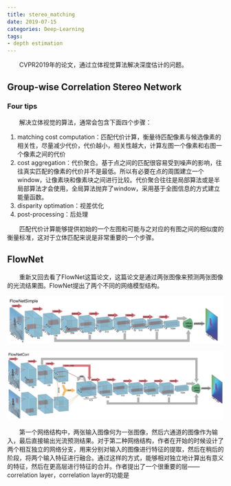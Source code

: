 ```yaml
---
title: stereo_matching
date: 2019-07-15
categories: Deep-Learning
tags:
- depth estimation
---
```


　　CVPR2019年的论文，通过立体视觉算法解决深度估计的问题。

<!-- more -->

## Group-wise Correlation Stereo Network

### Four tips
　　解决立体视觉的算法，通常会包含下面四个步骤：
1. 	matching cost computation：匹配代价计算，衡量待匹配像素与候选像素的相关性，尽量减少代价，代价越小，相关性越大，计算左图一个像素和右图一个像素之间的代价
2. 	cost aggregation：代价聚合。基于点之间的匹配很容易受到噪声的影响，往往真实匹配的像素的代价并不是最低。所以有必要在点的周围建立一个window，让像素块和像素块之间进行比较。代价聚合往往是局部算法或是半局部算法才会使用，全局算法抛弃了window，采用基于全图信息的方式建立能量函数。
3. 	disparity optimation：视差优化
4. 	post-processing：后处理

　　匹配代价计算能够提供初始的一个左图和可能与之对应的有图之间的相似度的衡量标准，这对于立体匹配来说是非常重要的一个步骤。
　　
## FlowNet

　　重新又回去看了FlowNet这篇论文，这篇论文是通过两张图像来预测两张图像的光流结果图。FlowNet提出了两个不同的网络模型结构。

![](/pic/flowS.png)

![](/pic/flowC.png)

　　第一个网络结构中，两张输入图像何为一张图像，然后六通道的图像作为输入，最后直接输出光流预测结果。对于第二种网络结构，作者在开始的时候设计了两个相互独立的网络分支，用来分别对输入的图像进行特征的提取，然后在稍后的阶段，将两个输入特征进行融合。通过这样的方式，能够相对独立地计算出有意义的特征，然后在更高层进行特征的合并。作者提出了一个很重要的层——correlation layer，correlation layer的功能是
